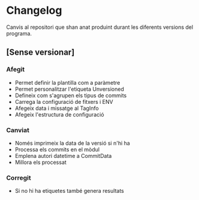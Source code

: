 # Changelog

Canvis al repositori que shan anat produint durant les diferents versions del
programa.

## [Sense versionar]


### Afegit

- Permet definir la plantilla com a paràmetre
- Permet personalitzar l'etiqueta Unversioned
- Defineix com s'agrupen els tipus de commits
- Carrega la configuració de fitxers i ENV
- Afegeix data i missatge al TagInfo
- Afegeix l'estructura de configuració

### Canviat

- Només imprimeix la data de la versió si n'hi ha
- Processa els commits en el mòdul
- Emplena autori datetime a CommitData
- Millora els processat

### Corregit

- Si no hi ha etiquetes també genera resultats
